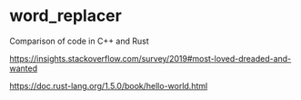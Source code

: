 # word_replacer
Comparison of code in C++ and Rust 

https://insights.stackoverflow.com/survey/2019#most-loved-dreaded-and-wanted


https://doc.rust-lang.org/1.5.0/book/hello-world.html
